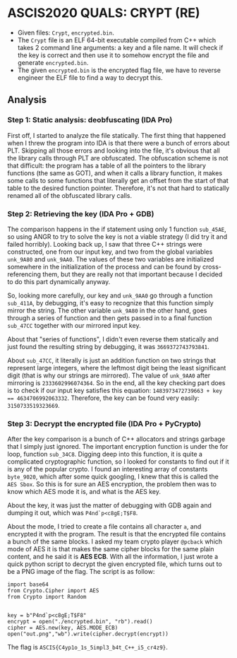 # ASCIS2020 QUALS: CRYPT (RE)
- Given files: `Crypt`, `encrypted.bin`.
- The `Crypt` file is an ELF 64-bit executable compiled from C++ which takes 2 command line arguments: a key and a file name. It will check if the key is correct and then use it to somehow encrypt the file and generate `encrypted.bin`.
- The given `encrypted.bin` is the encrypted flag file, we have to reverse engineer the ELF file to find a way to decrypt this.
## Analysis

### Step 1: Static analysis: deobfuscating (IDA Pro)
First off, I started to analyze the file statically. The first thing that happened when I threw the program into IDA is that there were a bunch of errors about PLT. Skipping all those errors and looking into the file, it's obvious that all the library calls through PLT are obfuscated. The obfuscation scheme is not that difficult: the program has a table of all the pointers to the library functions (the same as GOT), and when it calls a library function, it makes some calls to some functions that literally get an offset from the start of that table to the desired function pointer. Therefore, it's not that hard to statically renamed all of the obfuscated library calls.

### Step 2: Retrieving the key (IDA Pro + GDB)
The comparison happens in the if statement using only 1 function `sub_45AE`, so using ANGR to try to solve the key is not a viable strategy (I did try it and failed horribly). Looking back up, I saw that three C++ strings were constructed, one from our input key, and two from the global variables `unk_9A80` and `unk_9AA0`. The values of these two variables are initialized somewhere in the initialization of the process and can be found by cross-referencing them, but they are really not that important because I decided to do this part dynamically anyway.

So, looking more carefully, our key and `unk_9AA0` go through a function `sub_411A`, by debugging, it's easy to recognize that this function simply mirror the string. The other variable `unk_9A80` in the other hand, goes through a series of function and then gets passed in to a final function `sub_47CC` together with our mirrored input key. 

About that "series of functions", I didn't even reverse them statically and just found the resulting string by debugging, it was `3669372743793841`.

About `sub_47CC`, it literally is just an addition function on two strings that represent large integers, where the leftmost digit being the least significant digit (that is why our strings are mirrored). The value of `unk_9AA0` after mirroring is `2333602996074364`. So in the end, all the key checking part does is to check if our input key satisfies this equation: `1483973472739663 + key == 4634706992063332`. Therefore, the key can be found very easily: `3150733519323669`.

### Step 3: Decrypt the encrypted file (IDA Pro + PyCrypto)
After the key comparison is a bunch of C++ allocators and strings garbage that I simply just ignored. The important encryption function is under the for loop, function `sub_34C8`. Digging deep into this function, it is quite a complicated cryptographic function, so I looked for constants to find out if it is any of the popular crypto. I found an interesting array of constants `byte_9020`, which after some quick googling, I knew that this is called the `AES Sbox`. So this is for sure an AES encryption, the problem then was to know which AES mode it is, and what is the AES key.

About the key, it was just the matter of debugging with GDB again and dumping it out, which was ``P4nd`p<c8gE;T$F8``.

About the mode, I tried to create a file contains all character `a`, and encrypted it with the program. The result is that the encrypted file contains a bunch of the same blocks. I asked my team crypto player `@pcback` which mode of AES it is that makes the same cipher blocks for the same plain content, and he said it is **AES ECB**. With all the information, I just wrote a quick python script to decrypt the given encrypted file, which turns out to be a PNG image of the flag. The script is as follow:
```
import base64
from Crypto.Cipher import AES
from Crypto import Random


key = b"P4nd`p<c8gE;T$F8"
encrypt = open("./encrypted.bin", "rb").read()
cipher = AES.new(key, AES.MODE_ECB)
open("out.png","wb").write(cipher.decrypt(encrypt))
```
The flag is `ASCIS{C4yp1o_1s_5impl3_b4t_C++_i5_cr4z9}`.
